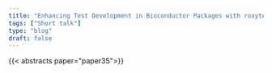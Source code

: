 ```yaml
---
title: "Enhancing Test Development in Bioconductor Packages with roxytest and biocroxytest"
tags: ["Short talk"]
type: "blog"
draft: false
---
```


{{< abstracts paper="paper35">}}


